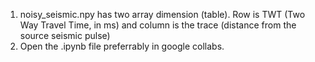 1. noisy_seismic.npy has two array dimension (table). Row is TWT (Two Way Travel Time, in ms) and column is the trace (distance from the source seismic pulse)
2. Open the .ipynb file preferrably in google collabs. 
